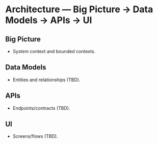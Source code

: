# Architecture — Big Picture → Data Models → APIs → UI

## Big Picture
- System context and bounded contexts.

## Data Models
- Entities and relationships (TBD).

## APIs
- Endpoints/contracts (TBD).

## UI
- Screens/flows (TBD).
